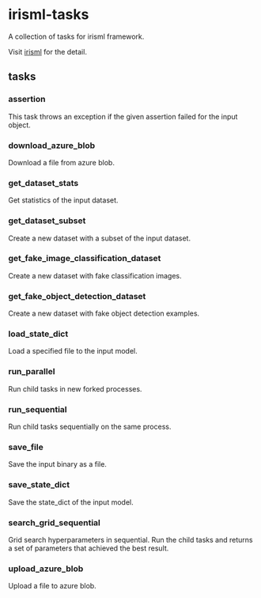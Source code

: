 # irisml-tasks

A collection of tasks for irisml framework.

Visit [irisml](https://github.com/microsoft/irisml) for the detail.

## tasks
### assertion
This task throws an exception if the given assertion failed for the input object.

### download_azure_blob
Download a file from azure blob.

### get_dataset_stats
Get statistics of the input dataset.

### get_dataset_subset
Create a new dataset with a subset of the input dataset.

### get_fake_image_classification_dataset
Create a new dataset with fake classification images.

### get_fake_object_detection_dataset
Create a new dataset with fake object detection examples.

### load_state_dict
Load a specified file to the input model.

### run_parallel
Run child tasks in new forked processes.

### run_sequential
Run child tasks sequentially on the same process.

### save_file
Save the input binary as a file.

### save_state_dict
Save the state_dict of the input model.

### search_grid_sequential
Grid search hyperparameters in sequential. Run the child tasks and returns a set of parameters that achieved the best result.

### upload_azure_blob
Upload a file to azure blob.
